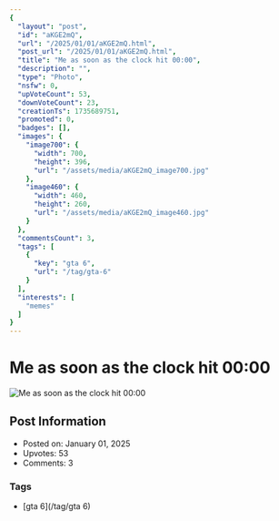 ```yaml
---
{
  "layout": "post",
  "id": "aKGE2mQ",
  "url": "/2025/01/01/aKGE2mQ.html",
  "post_url": "/2025/01/01/aKGE2mQ.html",
  "title": "Me as soon as the clock hit 00:00",
  "description": "",
  "type": "Photo",
  "nsfw": 0,
  "upVoteCount": 53,
  "downVoteCount": 23,
  "creationTs": 1735689751,
  "promoted": 0,
  "badges": [],
  "images": {
    "image700": {
      "width": 700,
      "height": 396,
      "url": "/assets/media/aKGE2mQ_image700.jpg"
    },
    "image460": {
      "width": 460,
      "height": 260,
      "url": "/assets/media/aKGE2mQ_image460.jpg"
    }
  },
  "commentsCount": 3,
  "tags": [
    {
      "key": "gta 6",
      "url": "/tag/gta-6"
    }
  ],
  "interests": [
    "memes"
  ]
}
---
```


# Me as soon as the clock hit 00:00

![Me as soon as the clock hit 00:00](/assets/media/aKGE2mQ_image700.jpg)

## Post Information

- Posted on: January 01, 2025
- Upvotes: 53
- Comments: 3

### Tags

- [gta 6](/tag/gta 6)
